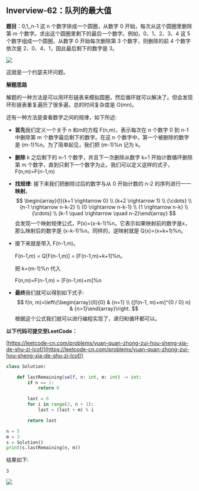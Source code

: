 
## Inverview-62：队列的最大值

**题目**：0,1,,n-1 这 n 个数字排成一个圆圈，从数字 0 开始，每次从这个圆圈里删除第 m 个数字。求出这个圆圈里剩下的最后一个数字。例如，0、1、2、3、4 这 5 个数字组成一个圆圈，从数字 0 开始每次删除第 3 个数字，则删除的前 4 个数字依次是 2、0、4、1，因此最后剩下的数字是 3。

![](https://raw.githubusercontent.com/NLP-LOVE/CodingInterviews2-ByPython/master/img/2020-2-16_14-22-39.png)

这就是一个约瑟夫环问题。

**解题思路**

解题的一种方法是可以用环形链表来模拟圆圈，然后循环就可以解决了。但会发现环形链表重复遍历了很多遍，总的时间复杂度是 O(mn)。

还有一种方法是查看数字之间的规律，如下所述:

- **首先**我们定义一个关于 n 和m的方程 F(n,m)，表示每次在 n 个数字 0 到 n-1 中删除第 m 个数字最后剩下的数字。在这 n 个数字中，第一个被删除的数字是 (m-1)%n。为了简单起见，我们把 (m-1)%n 记为 k。

- **删除** k 之后剩下的 n-1 个数字，并且下一次删除从数字 k+1 开始计数循环删除第 m 个数字，直到只剩下一个数字为止。我们可以定义这样的式子，F(n,m)=F(n-1,m)

- **找规律**: 接下来我们把删除过后的数字与从 0 开始计数的 n-2 的序列进行一一**映射**。
  $$
  \begin{array}{l}{k+1 \rightarrow 0} \\ {k+2 \rightarrow 1} \\ {\cdots} \\ {n-1 \rightarrow n-k-2} \\ {0 \rightarrow n-k-1} \\ {1 \rightarrow n-k} \\ {\cdots} \\ {k-1 \quad \rightarrow \quad n-2}\end{array}
  $$
  会发现一个映射规律公式，P(x)=(x-k-1)%n。它表示如果映射前的数字是x，那么映射后的数字是 (x-k-1)%n。同样的，逆映射就是 Q(x)=(x+k+1)%n。

- 接下来就是带入 F(n-1,m)。

  F(n-1,m) = Q[F(n-1,m)] = [F(n-1,m)+k+1]%n。

  把 k=(m-1)%n 代入

  F(n,m)=F(n-1,m) = [F(n-1,m)+m]%n

- **最终**我们就可以得到如下式子:
  $$
  f(n, m)=\left\{\begin{array}{ll}{0} & {n=1} \\ {[f(n-1, m)+m]^{0 / 0} n} & {n>1}\end{array}\right.
  $$
  根据这个公式我们就可以进行编程实现了，递归和循环都可以。

**以下代码可提交至LeetCode：**

[https://leetcode-cn.com/problems/yuan-quan-zhong-zui-hou-sheng-xia-de-shu-zi-lcof/](https://leetcode-cn.com/problems/yuan-quan-zhong-zui-hou-sheng-xia-de-shu-zi-lcof/)

```python
class Solution:

    def lastRemaining(self, n: int, m: int) -> int:
        if n == 1:
            return 0

        last = 0
        for i in range(2, n + 1):
            last = (last + m) % i

        return last

n = 5
m = 3
s = Solution()
print(s.lastRemaining(n, m))
```

结果如下:

```
3
```



![](https://raw.githubusercontent.com/NLP-LOVE/CodingInterviews2-ByPython/master/img/2020-2-14_10-42-38.png)
